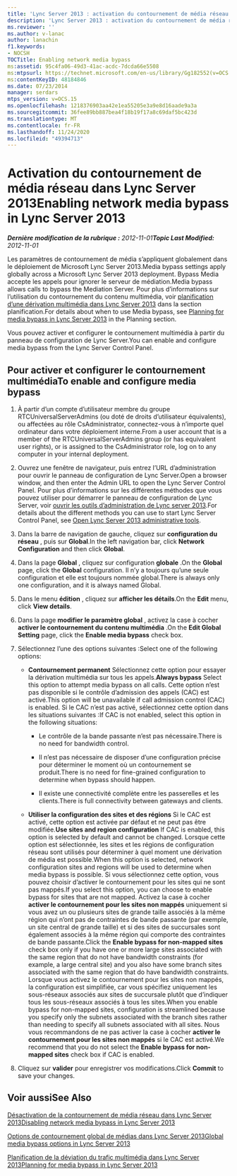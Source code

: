 ```yaml
---
title: 'Lync Server 2013 : activation du contournement de média réseau'
description: 'Lync Server 2013 : activation du contournement de média réseau.'
ms.reviewer: ''
ms.author: v-lanac
author: lanachin
f1.keywords:
- NOCSH
TOCTitle: Enabling network media bypass
ms:assetid: 95c4fa06-49d3-41ac-acdc-7dcda66e5508
ms:mtpsurl: https://technet.microsoft.com/en-us/library/Gg182552(v=OCS.15)
ms:contentKeyID: 48184846
ms.date: 07/23/2014
manager: serdars
mtps_version: v=OCS.15
ms.openlocfilehash: 1218376903aa42e1ea55205e3a9e8d16aade9a3a
ms.sourcegitcommit: 36fee89bb887bea4f18b19f17a8c69daf5bc423d
ms.translationtype: MT
ms.contentlocale: fr-FR
ms.lasthandoff: 11/24/2020
ms.locfileid: "49394713"
---
```

# <a name="enabling-network-media-bypass-in-lync-server-2013"></a><span data-ttu-id="a966c-103">Activation du contournement de média réseau dans Lync Server 2013</span><span class="sxs-lookup"><span data-stu-id="a966c-103">Enabling network media bypass in Lync Server 2013</span></span>

<div data-xmlns="http://www.w3.org/1999/xhtml">

<div class="topic" data-xmlns="http://www.w3.org/1999/xhtml" data-msxsl="urn:schemas-microsoft-com:xslt" data-cs="https://msdn.microsoft.com/">

<div data-asp="https://msdn2.microsoft.com/asp">



</div>

<div id="mainSection">

<div id="mainBody"><span data-ttu-id="a966c-104">

<span> </span></span><span class="sxs-lookup"><span data-stu-id="a966c-104">

<span> </span></span></span>

<span data-ttu-id="a966c-105">_**Dernière modification de la rubrique :** 2012-11-01_</span><span class="sxs-lookup"><span data-stu-id="a966c-105">_**Topic Last Modified:** 2012-11-01_</span></span>

<span data-ttu-id="a966c-106">Les paramètres de contournement de média s’appliquent globalement dans le déploiement de Microsoft Lync Server 2013.</span><span class="sxs-lookup"><span data-stu-id="a966c-106">Media bypass settings apply globally across a Microsoft Lync Server 2013 deployment.</span></span> <span data-ttu-id="a966c-107">Bypass Media accepte les appels pour ignorer le serveur de médiation.</span><span class="sxs-lookup"><span data-stu-id="a966c-107">Media bypass allows calls to bypass the Mediation Server.</span></span> <span data-ttu-id="a966c-108">Pour plus d’informations sur l’utilisation du contournement du contenu multimédia, voir [planification d’une dérivation multimédia dans Lync Server 2013](lync-server-2013-planning-for-media-bypass.md) dans la section planification.</span><span class="sxs-lookup"><span data-stu-id="a966c-108">For details about when to use Media bypass, see [Planning for media bypass in Lync Server 2013](lync-server-2013-planning-for-media-bypass.md) in the Planning section.</span></span>

<span data-ttu-id="a966c-109">Vous pouvez activer et configurer le contournement multimédia à partir du panneau de configuration de Lync Server.</span><span class="sxs-lookup"><span data-stu-id="a966c-109">You can enable and configure media bypass from the Lync Server Control Panel.</span></span>

<div>

## <a name="to-enable-and-configure-media-bypass"></a><span data-ttu-id="a966c-110">Pour activer et configurer le contournement multimédia</span><span class="sxs-lookup"><span data-stu-id="a966c-110">To enable and configure media bypass</span></span>

1.  <span data-ttu-id="a966c-111">À partir d’un compte d’utilisateur membre du groupe RTCUniversalServerAdmins (ou doté de droits d’utilisateur équivalents), ou affectées au rôle CsAdministrator, connectez-vous à n’importe quel ordinateur dans votre déploiement interne.</span><span class="sxs-lookup"><span data-stu-id="a966c-111">From a user account that is a member of the RTCUniversalServerAdmins group (or has equivalent user rights), or is assigned to the CsAdministrator role, log on to any computer in your internal deployment.</span></span>

2.  <span data-ttu-id="a966c-112">Ouvrez une fenêtre de navigateur, puis entrez l’URL d’administration pour ouvrir le panneau de configuration de Lync Server.</span><span class="sxs-lookup"><span data-stu-id="a966c-112">Open a browser window, and then enter the Admin URL to open the Lync Server Control Panel.</span></span> <span data-ttu-id="a966c-113">Pour plus d’informations sur les différentes méthodes que vous pouvez utiliser pour démarrer le panneau de configuration de Lync Server, voir [ouvrir les outils d’administration de Lync server 2013](lync-server-2013-open-lync-server-administrative-tools.md).</span><span class="sxs-lookup"><span data-stu-id="a966c-113">For details about the different methods you can use to start Lync Server Control Panel, see [Open Lync Server 2013 administrative tools](lync-server-2013-open-lync-server-administrative-tools.md).</span></span>

3.  <span data-ttu-id="a966c-114">Dans la barre de navigation de gauche, cliquez sur **configuration du réseau** , puis sur **Global**.</span><span class="sxs-lookup"><span data-stu-id="a966c-114">In the left navigation bar, click **Network Configuration** and then click **Global**.</span></span>

4.  <span data-ttu-id="a966c-115">Dans la page **Global** , cliquez sur configuration **globale** .</span><span class="sxs-lookup"><span data-stu-id="a966c-115">On the **Global** page, click the **Global** configuration.</span></span> <span data-ttu-id="a966c-116">Il n’y a toujours qu’une seule configuration et elle est toujours nommée global.</span><span class="sxs-lookup"><span data-stu-id="a966c-116">There is always only one configuration, and it is always named Global.</span></span>

5.  <span data-ttu-id="a966c-117">Dans le menu **édition** , cliquez sur **afficher les détails**.</span><span class="sxs-lookup"><span data-stu-id="a966c-117">On the **Edit** menu, click **View details**.</span></span>

6.  <span data-ttu-id="a966c-118">Dans la page **modifier le paramètre global** , activez la case à cocher **activer le contournement du contenu multimédia** .</span><span class="sxs-lookup"><span data-stu-id="a966c-118">On the **Edit Global Setting** page, click the **Enable media bypass** check box.</span></span>

7.  <span data-ttu-id="a966c-119">Sélectionnez l’une des options suivantes :</span><span class="sxs-lookup"><span data-stu-id="a966c-119">Select one of the following options:</span></span>
    
      - <span data-ttu-id="a966c-120">**Contournement permanent**   Sélectionnez cette option pour essayer la dérivation multimédia sur tous les appels.</span><span class="sxs-lookup"><span data-stu-id="a966c-120">**Always bypass**   Select this option to attempt media bypass on all calls.</span></span> <span data-ttu-id="a966c-121">Cette option n’est pas disponible si le contrôle d’admission des appels (CAC) est activé.</span><span class="sxs-lookup"><span data-stu-id="a966c-121">This option will be unavailable if call admission control (CAC) is enabled.</span></span> <span data-ttu-id="a966c-122">Si le CAC n’est pas activé, sélectionnez cette option dans les situations suivantes :</span><span class="sxs-lookup"><span data-stu-id="a966c-122">If CAC is not enabled, select this option in the following situations:</span></span>
        
          - <span data-ttu-id="a966c-123">Le contrôle de la bande passante n’est pas nécessaire.</span><span class="sxs-lookup"><span data-stu-id="a966c-123">There is no need for bandwidth control.</span></span>
        
          - <span data-ttu-id="a966c-124">Il n’est pas nécessaire de disposer d’une configuration précise pour déterminer le moment où un contournement se produit.</span><span class="sxs-lookup"><span data-stu-id="a966c-124">There is no need for fine-grained configuration to determine when bypass should happen.</span></span>
        
          - <span data-ttu-id="a966c-125">Il existe une connectivité complète entre les passerelles et les clients.</span><span class="sxs-lookup"><span data-stu-id="a966c-125">There is full connectivity between gateways and clients.</span></span>
    
      - <span data-ttu-id="a966c-126">**Utiliser la configuration des sites et des régions**   Si le CAC est activé, cette option est activée par défaut et ne peut pas être modifiée.</span><span class="sxs-lookup"><span data-stu-id="a966c-126">**Use sites and region configuration**   If CAC is enabled, this option is selected by default and cannot be changed.</span></span> <span data-ttu-id="a966c-127">Lorsque cette option est sélectionnée, les sites et les régions de configuration réseau sont utilisés pour déterminer à quel moment une dérivation de média est possible.</span><span class="sxs-lookup"><span data-stu-id="a966c-127">When this option is selected, network configuration sites and regions will be used to determine when media bypass is possible.</span></span> <span data-ttu-id="a966c-128">Si vous sélectionnez cette option, vous pouvez choisir d’activer le contournement pour les sites qui ne sont pas mappés.</span><span class="sxs-lookup"><span data-stu-id="a966c-128">If you select this option, you can choose to enable bypass for sites that are not mapped.</span></span> <span data-ttu-id="a966c-129">Activez la case à cocher **activer le contournement pour les sites non mappés** uniquement si vous avez un ou plusieurs sites de grande taille associés à la même région qui n’ont pas de contraintes de bande passante (par exemple, un site central de grande taille) et si des sites de succursales sont également associés à la même région qui comporte des contraintes de bande passante.</span><span class="sxs-lookup"><span data-stu-id="a966c-129">Click the **Enable bypass for non-mapped sites** check box only if you have one or more large sites associated with the same region that do not have bandwidth constraints (for example, a large central site) and you also have some branch sites associated with the same region that do have bandwidth constraints.</span></span> <span data-ttu-id="a966c-130">Lorsque vous activez le contournement pour les sites non mappés, la configuration est simplifiée, car vous spécifiez uniquement les sous-réseaux associés aux sites de succursale plutôt que d’indiquer tous les sous-réseaux associés à tous les sites.</span><span class="sxs-lookup"><span data-stu-id="a966c-130">When you enable bypass for non-mapped sites, configuration is streamlined because you specify only the subnets associated with the branch sites rather than needing to specify all subnets associated with all sites.</span></span> <span data-ttu-id="a966c-131">Nous vous recommandons de ne pas activer la case à cocher **activer le contournement pour les sites non mappés** si le CAC est activé.</span><span class="sxs-lookup"><span data-stu-id="a966c-131">We recommend that you do not select the **Enable bypass for non-mapped sites** check box if CAC is enabled.</span></span>

8.  <span data-ttu-id="a966c-132">Cliquez sur **valider** pour enregistrer vos modifications.</span><span class="sxs-lookup"><span data-stu-id="a966c-132">Click **Commit** to save your changes.</span></span>

</div>

<div>

## <a name="see-also"></a><span data-ttu-id="a966c-133">Voir aussi</span><span class="sxs-lookup"><span data-stu-id="a966c-133">See Also</span></span>


[<span data-ttu-id="a966c-134">Désactivation de la contournement de média réseau dans Lync Server 2013</span><span class="sxs-lookup"><span data-stu-id="a966c-134">Disabling network media bypass in Lync Server 2013</span></span>](lync-server-2013-disabling-network-media-bypass.md)  


[<span data-ttu-id="a966c-135">Options de contournement global de médias dans Lync Server 2013</span><span class="sxs-lookup"><span data-stu-id="a966c-135">Global media bypass options in Lync Server 2013</span></span>](lync-server-2013-global-media-bypass-options.md)  


[<span data-ttu-id="a966c-136">Planification de la déviation du trafic multimédia dans Lync Server 2013</span><span class="sxs-lookup"><span data-stu-id="a966c-136">Planning for media bypass in Lync Server 2013</span></span>](lync-server-2013-planning-for-media-bypass.md)  
  

<span data-ttu-id="a966c-137"></div>

</div>

<span> </span>

</div>

</div>

</span><span class="sxs-lookup"><span data-stu-id="a966c-137"></div>

</div>

<span> </span>

</div>

</div>

</span></span></div>

